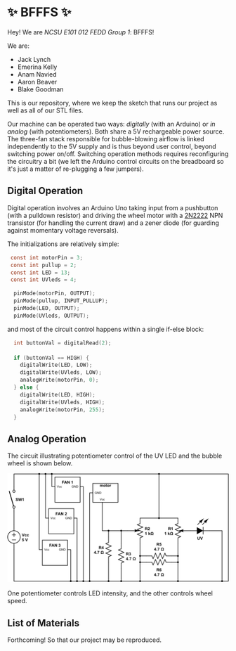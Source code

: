 # :sparkles: BFFFS :sparkles: 

Hey! We are *NCSU E101 012 FEDD Group 1*: BFFFS!

We are:

- Jack Lynch
- Emerina Kelly
- Anam Navied
- Aaron Beaver
- Blake Goodman

This is our repository, where we keep the sketch that runs our project as well as all of our STL files.

Our machine can be operated two ways: *digitally* (with an Arduino) or *in analog* (with potentiometers). Both share a 5V rechargeable power source. The three-fan stack responsible for bubble-blowing airflow is linked independently to the 5V supply and is thus beyond user control, beyond switching power on/off. Switching operation methods requires reconfiguring the circuitry a bit (we left the Arduino control circuits on the breadboard so it's just a matter of re-plugging a few jumpers).

## Digital Operation

Digital operation involves an Arduino Uno taking input from a pushbutton (with a pulldown resistor) and driving the wheel motor with a [2N2222](http://a.co/e2eoqSZ) NPN transistor (for handling the current draw) and a zener diode (for guarding against momentary voltage reversals).

The initializations are relatively simple:

```C
 const int motorPin = 3;
 const int pullup = 2;
 const int LED = 13;
 const int UVleds = 4;
```

```C
  pinMode(motorPin, OUTPUT);
  pinMode(pullup, INPUT_PULLUP);
  pinMode(LED, OUTPUT);
  pinMode(UVleds, OUTPUT);
```

and most of the circuit control happens within a single if-else block:

```C
  int buttonVal = digitalRead(2);

  if (buttonVal == HIGH) {
    digitalWrite(LED, LOW);
    digitalWrite(UVleds, LOW);
    analogWrite(motorPin, 0);
  } else {
    digitalWrite(LED, HIGH);
    digitalWrite(UVleds, HIGH);
    analogWrite(motorPin, 255);
  }

```

## Analog Operation

The circuit illustrating potentiometer control of the UV LED and the bubble wheel is shown below.

![Analog](./circuits/Analog.png)

One potentiometer controls LED intensity, and the other controls wheel speed.

## List of Materials

Forthcoming! So that our project may be reproduced.
